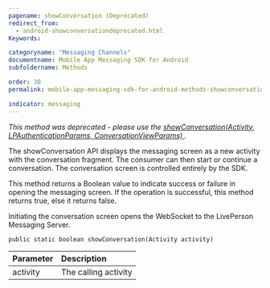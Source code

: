 ```yaml
---
pagename: showConversation (Deprecated)
redirect_from:
  - android-showconversationdeprecated.html
Keywords:

categoryname: "Messaging Channels"
documentname: Mobile App Messaging SDK for Android
subfoldername: Methods

order: 30
permalink: mobile-app-messaging-sdk-for-android-methods-showconversation-(deprecated).html

indicator: messaging
---
```

*This method was deprecated - please use the [showConversation(Activity, LPAuthenticationParams, ConversationViewParams) ](android-showconversationfull.html).*

The showConversation API displays the messaging screen as a new activity with the conversation fragment. The consumer can then start or continue a conversation. The conversation screen is controlled entirely by the SDK.

This method returns a Boolean value to indicate success or failure in opening the messaging screen. If the operation is successful, this method returns true, else it returns false.

Initiating the conversation screen opens the WebSocket to the LivePerson Messaging Server.

`public static boolean showConversation(Activity activity)`

| Parameter | Description |
| :--- | :--- |
| activity | The calling activity |
